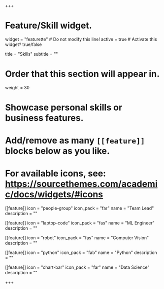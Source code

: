 +++
# Feature/Skill widget.
widget = "featurette"  # Do not modify this line!
active = true  # Activate this widget? true/false

title = "Skills"
subtitle = ""

# Order that this section will appear in.
weight = 30

# Showcase personal skills or business features.
# 
# Add/remove as many `[[feature]]` blocks below as you like.
# 
# For available icons, see: https://sourcethemes.com/academic/docs/widgets/#icons

[[feature]]
  icon = "people-group"
  icon_pack = "far"
  name = "Team Lead"
  description = "" 

[[feature]]
  icon = "laptop-code"
  icon_pack = "fas"
  name = "ML Engineer"
  description = "" 

[[feature]]
  icon = "robot"
  icon_pack = "fas"
  name = "Computer Vision"
  description = "" 

[[feature]]
  icon = "python"
  icon_pack = "fab"
  name = "Python"
  description = ""
  
[[feature]]
  icon = "chart-bar"
  icon_pack = "far"
  name = "Data Science"
  description = ""  
  


+++
